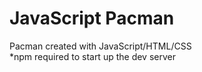 # JavaScript Pacman<br>
Pacman created with JavaScript/HTML/CSS<br>
*npm required to start up the dev server
